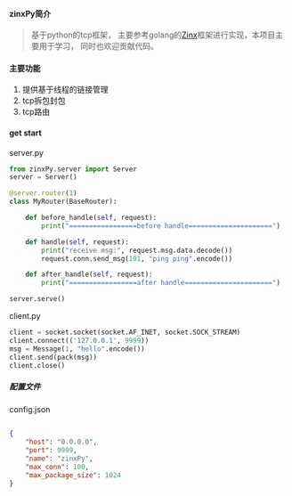 #### zinxPy简介

> 基于python的tcp框架， 主要参考golang的[Zinx](https://github.com/aceld/zinx)框架进行实现，本项目主要用于学习， 同时也欢迎贡献代码。

#### 主要功能

1. 提供基于线程的链接管理
2. tcp拆包封包
3. tcp路由

#### get start

server.py
``` python
from zinxPy.server import Server
server = Server()

@server.router(1)
class MyRouter(BaseRouter):

    def before_handle(self, request):
        print("=================before handle=====================")

    def handle(self, request):
        print("receive msg:", request.msg.data.decode())
        request.conn.send_msg(101, "ping ping".encode())

    def after_handle(self, request):
        print("=================after handle======================")

server.serve()
```

client.py
``` python
client = socket.socket(socket.AF_INET, socket.SOCK_STREAM)
client.connect(('127.0.0.1', 9999))
msg = Message(1, "hello".encode())
client.send(pack(msg))
client.close()
```

##### 配置文件

config.json
``` json

{
    "host": "0.0.0.0", 
    "port": 9999,
    "name": "zinxPy",
    "max_conn": 100,
    "max_package_size": 1024
}
```
